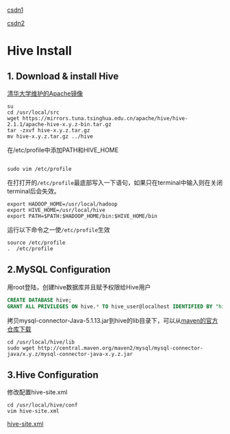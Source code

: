 [csdn1](http://blog.csdn.net/luyee2010/article/details/8466146)

[csdn2](http://blog.csdn.net/wind520/article/details/38638031)

# Hive Install

## 1. Download & install Hive

[清华大学维护的Apache镜像](https://mirrors.tuna.tsinghua.edu.cn/apache/)

```shell
su
cd /usr/local/src
wget https://mirrors.tuna.tsinghua.edu.cn/apache/hive/hive-2.1.1/apache-hive-x.y.z-bin.tar.gz
tar -zxvf hive-x.y.z.tar.gz
mv hive-x.y.z.tar.gz ../hive
```

在/etc/profile中添加PATH和HIVE_HOME

```shell

sudo vim /etc/profile
```

在打打开的`/etc/profile`最底部写入一下语句，如果只在terminal中输入则在关闭terminal后会失效。

```shell
export HADOOP_HOME=/usr/local/hadoop
export HIVE_HOME=/usr/local/hive
export PATH=$PATH:$HADOOP_HOME/bin:$HIVE_HOME/bin
```

运行以下命令之一使`/etc/profile`生效

```shell
source /etc/profile
.  /etc/profile
```

## 2.MySQL Configuration

用root登陆，创建hive数据库并且赋予权限给Hive用户

```sql
CREATE DATABASE hive;
GRANT ALL PRIVILEGES ON hive.* TO hive_user@localhost IDENTIFIED BY "hive_password";
```

拷贝mysql-connector-Java-5.1.13.jar到hive的lib目录下，可以从[maven的官方仓库下载](http://central.maven.org/maven2/mysql/mysql-connector-java)

```shell
cd /usr/local/hive/lib
sudo wget http://central.maven.org/maven2/mysql/mysql-connector-java/x.y.z/mysql-connector-java-x.y.z.jar
```

## 3.Hive Configuration

修改配置hive-site.xml

```shell
cd /usr/local/hive/conf
vim hive-site.xml
```

[hive-site.xml](hive-site.xml)
